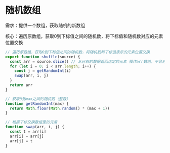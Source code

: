 # 随机数组

需求：提供一个数组，获取随机的新数组

核心：遍历原数组，获取0到下标值之间的随机数，将下标值和随机数对应的元素位置交换

```js
// 遍历原数组，获取0到下标值之间的随机数，将随机数和下标值表示的元素位置交换
export function shuffle(source) {
  const arr = source.slice() // 从已有的数据返回选定的元素 操作arr数组，不会对原数组产生影响
  for (let i = 0; i < arr.length; i++) {
    const j = getRandomInt(i)
    swap(arr, i, j)
  }
  return arr
}

// 获取0到max之间的随机数（整数）
function getRandomInt(max) {
  return Math.floor(Math.random() * (max + 1))
}

// 根据下标交换数组里的元素
function swap(arr, i, j) {
  const t = arr[i]
  arr[i] = arr[j]
  arr[j] = t
}
```
